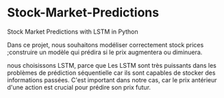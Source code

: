 # Stock-Market-Predictions

Stock Market Predictions with LSTM in Python

Dans ce projet, nous souhaitons modéliser correctement stock prices ;construire un modèle qui prédira si le prix augmentera ou diminuera. 
 
 
 nous choisissons LSTM, parce que Les LSTM sont très puissants dans les problèmes de prédiction séquentielle car ils sont capables de stocker des informations passées. C'est important dans notre cas, car le prix antérieur d'une action est crucial pour prédire son prix futur.
